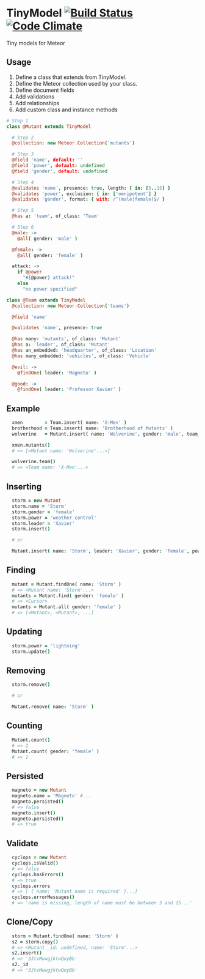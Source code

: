 TinyModel [![Build Status](https://travis-ci.org/peterclark/tinymodel.svg?branch=master)](https://travis-ci.org/peterclark/tinymodel) [![Code Climate](https://codeclimate.com/github/peterclark/tinymodel/badges/gpa.svg)](https://codeclimate.com/github/peterclark/tinymodel)
=========

Tiny models for Meteor

## Usage

1. Define a class that extends from TinyModel.
2. Define the Meteor collection used by your class.
3. Define document fields
3. Add validations
4. Add relationships
5. Add custom class and instance methods

```coffee
# Step 1
class @Mutant extends TinyModel

  # Step 2
  @collection: new Meteor.Collection('mutants')

  # Step 3
  @field 'name', default: ''
  @field 'power', default: undefined
  @field 'gender', default: undefined

  # Step 4
  @validates 'name', presence: true, length: { in: [5..15] }
  @validates 'power', exclusion: { in: ['omnipotent'] }
  @validates 'gender', format: { with: /^(male|female)$/ }

  # Step 5
  @has a: 'team', of_class: 'Team'

  # Step 6
  @male: ->
    @all( gender: 'male' )

  @female: ->
    @all( gender: 'female' )

  attack: ->
    if @power
      "#{@power} attack!"
    else
      "no power specified"

class @Team extends TinyModel
  @collection: new Meteor.Collection('teams')

  @field 'name'

  @validates 'name', presence: true

  @has many: 'mutants', of_class: 'Mutant'
  @has a: 'leader', of_class: 'Mutant'
  @has an_embedded: 'headquarter', of_class: 'Location'
  @has many_embedded: 'vehicles', of_class: 'Vehicle'

  @evil: ->
    @findOne( leader: 'Magneto' )

  @good: ->
    @findOne( leader: 'Professor Xavier' )

```
## Example

```coffee
  xmen        = Team.insert( name: 'X-Men' )
  brotherhood = Team.insert( name: 'Brotherhood of Mutants' )
  wolverine   = Mutant.insert( name: 'Wolverine', gender: 'male', team_id: xmen._id )

  xmen.mutants()
  # => [<Mutant name: 'Wolverine'...>]

  wolverine.team()
  # => <Team name: 'X-Men'...>
```

## Inserting

```coffee
  storm = new Mutant
  storm.name = 'Storm'
  storm.gender = 'female'
  storm.power = 'weather control'
  storm.leader = 'Xavier'
  storm.insert()

  # or

  Mutant.insert( name: 'Storm', leader: 'Xavier', gender: 'female', power: 'weather control' )
```

## Finding

```coffee
  mutant = Mutant.findOne( name: 'Storm' )
  # => <Mutant name: 'Storm'...>
  mutants = Mutant.find( gender: 'female' )
  # => <Cursor>
  mutants = Mutant.all( gender: 'female' )
  # => [<Mutant>, <Mutant>, ...]
```

## Updating

```coffee
  storm.power = 'lightning'
  storm.update()
```

## Removing

```coffee
  storm.remove()

  # or

  Mutant.remove( name: 'Storm' )
```

## Counting

```coffee
  Mutant.count()
  # => 2
  Mutant.count( gender: 'female' )
  # => 1
```

## Persisted

```coffee
  magneto = new Mutant
  magneto.name = 'Magneto' #...
  magneto.persisted()
  # => false
  magneto.insert()
  magneto.persisted()
  # => true
```

## Validate

```coffee
  cyclops = new Mutant
  cyclops.isValid()
  # => false
  cyclops.hasErrors()
  # => true
  cyclops.errors
  # => [ { name: 'Mutant name is required' }...]
  cyclops.errorMessages()
  # => 'name is missing, length of name must be between 5 and 15...'
```

## Clone/Copy

```coffee
  storm = Mutant.findOne( name: 'Storm' )
  s2 = storm.copy()
  # => <Mutant _id: undefined, name: 'Storm'...>
  s2.insert()
  # => '3JtvMuwgjktwQoyBb'
  s2._id
  # => '3JtvMuwgjktwQoyBb'
```
